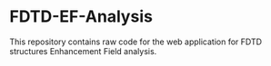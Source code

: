 # FDTD-EF-Analysis
This repository contains raw code for the web application for FDTD structures Enhancement Field analysis.
